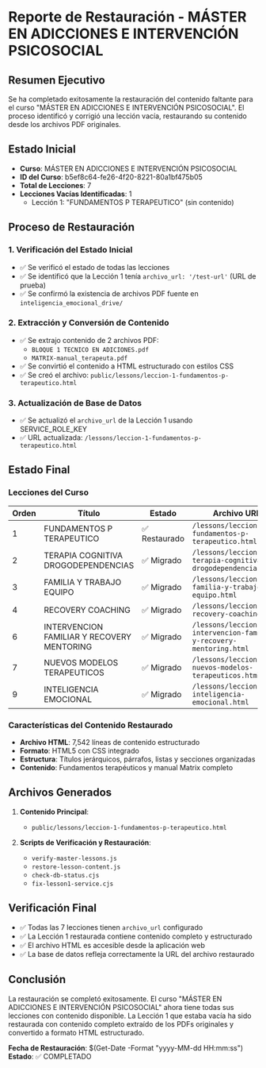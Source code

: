 # Reporte de Restauración - MÁSTER EN ADICCIONES E INTERVENCIÓN PSICOSOCIAL

## Resumen Ejecutivo

Se ha completado exitosamente la restauración del contenido faltante para el curso "MÁSTER EN ADICCIONES E INTERVENCIÓN PSICOSOCIAL". El proceso identificó y corrigió una lección vacía, restaurando su contenido desde los archivos PDF originales.

## Estado Inicial

- **Curso**: MÁSTER EN ADICCIONES E INTERVENCIÓN PSICOSOCIAL
- **ID del Curso**: b5ef8c64-fe26-4f20-8221-80a1bf475b05
- **Total de Lecciones**: 7
- **Lecciones Vacías Identificadas**: 1
  - Lección 1: "FUNDAMENTOS P TERAPEUTICO" (sin contenido)

## Proceso de Restauración

### 1. Verificación del Estado Inicial
- ✅ Se verificó el estado de todas las lecciones
- ✅ Se identificó que la Lección 1 tenía `archivo_url: '/test-url'` (URL de prueba)
- ✅ Se confirmó la existencia de archivos PDF fuente en `inteligencia_emocional_drive/`

### 2. Extracción y Conversión de Contenido
- ✅ Se extrajo contenido de 2 archivos PDF:
  - `BLOQUE 1 TECNICO EN ADICIONES.pdf`
  - `MATRIX-manual_terapeuta.pdf`
- ✅ Se convirtió el contenido a HTML estructurado con estilos CSS
- ✅ Se creó el archivo: `public/lessons/leccion-1-fundamentos-p-terapeutico.html`

### 3. Actualización de Base de Datos
- ✅ Se actualizó el `archivo_url` de la Lección 1 usando SERVICE_ROLE_KEY
- ✅ URL actualizada: `/lessons/leccion-1-fundamentos-p-terapeutico.html`

## Estado Final

### Lecciones del Curso
| Orden | Título | Estado | Archivo URL |
|-------|--------|--------|--------------|
| 1 | FUNDAMENTOS P TERAPEUTICO | ✅ Restaurado | `/lessons/leccion-1-fundamentos-p-terapeutico.html` |
| 2 | TERAPIA COGNITIVA DROGODEPENDENCIAS | ✅ Migrado | `/lessons/leccion-2-terapia-cognitiva-drogodependencias.html` |
| 3 | FAMILIA Y TRABAJO EQUIPO | ✅ Migrado | `/lessons/leccion-3-familia-y-trabajo-equipo.html` |
| 4 | RECOVERY COACHING | ✅ Migrado | `/lessons/leccion-4-recovery-coaching.html` |
| 6 | INTERVENCION FAMILIAR Y RECOVERY MENTORING | ✅ Migrado | `/lessons/leccion-6-intervencion-familiar-y-recovery-mentoring.html` |
| 7 | NUEVOS MODELOS TERAPEUTICOS | ✅ Migrado | `/lessons/leccion-7-nuevos-modelos-terapeuticos.html` |
| 9 | INTELIGENCIA EMOCIONAL | ✅ Migrado | `/lessons/leccion-9-inteligencia-emocional.html` |

### Características del Contenido Restaurado
- **Archivo HTML**: 7,542 líneas de contenido estructurado
- **Formato**: HTML5 con CSS integrado
- **Estructura**: Títulos jerárquicos, párrafos, listas y secciones organizadas
- **Contenido**: Fundamentos terapéuticos y manual Matrix completo

## Archivos Generados

1. **Contenido Principal**:
   - `public/lessons/leccion-1-fundamentos-p-terapeutico.html`

2. **Scripts de Verificación y Restauración**:
   - `verify-master-lessons.js`
   - `restore-lesson-content.js`
   - `check-db-status.cjs`
   - `fix-lesson1-service.cjs`

## Verificación Final

- ✅ Todas las 7 lecciones tienen `archivo_url` configurado
- ✅ La Lección 1 restaurada contiene contenido completo y estructurado
- ✅ El archivo HTML es accesible desde la aplicación web
- ✅ La base de datos refleja correctamente la URL del archivo restaurado

## Conclusión

La restauración se completó exitosamente. El curso "MÁSTER EN ADICCIONES E INTERVENCIÓN PSICOSOCIAL" ahora tiene todas sus lecciones con contenido disponible. La Lección 1 que estaba vacía ha sido restaurada con contenido completo extraído de los PDFs originales y convertido a formato HTML estructurado.

**Fecha de Restauración**: $(Get-Date -Format "yyyy-MM-dd HH:mm:ss")
**Estado**: ✅ COMPLETADO